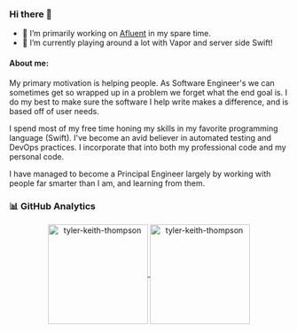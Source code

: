 ### Hi there 👋
- 🔭 I’m primarily working on [Afluent](https://github.com/Tyler-Keith-Thompson/Afluent) in my spare time.
- 🌱 I’m currently playing around a lot with Vapor and server side Swift!

#### About me:
My primary motivation is helping people. As Software Engineer's we can sometimes get so wrapped up in a problem we forget what the end goal is. I do my best to make sure the software I help write makes a difference, and is based off of user needs.

I spend most of my free time honing my skills in my favorite programming language (Swift). I've become an avid believer in automated testing and DevOps practices. I incorporate that into both my professional code and my personal code.

I have managed to become a Principal Engineer largely by working with people far smarter than I am, and learning from them.

### 📊 GitHub Analytics

<p align="center">
<a href="https://github.com/tyler-keith-thompson">
  <img height="180em" align="center" src="https://github-readme-stats.vercel.app/api?username=tyler-keith-thompson&show_icons=true&locale=en&theme=dark&include_all_commits=true&count_private=true" alt="tyler-keith-thompson"/>
  <img height="180em" align="center" src="https://github-readme-stats.vercel.app/api/top-langs?username=tyler-keith-thompson&show_icons=true&locale=en&layout=compact&langs_count=8&theme=dark" alt="tyler-keith-thompson"/>
</a>
</p>
<!--
**Tyler-Keith-Thompson/Tyler-Keith-Thompson** is a ✨ _special_ ✨ repository because its `README.md` (this file) appears on your GitHub profile.

Here are some ideas to get you started:

- 🔭 I’m currently working on ...
- 🌱 I’m currently learning ...
- 👯 I’m looking to collaborate on ...
- 🤔 I’m looking for help with ...
- 💬 Ask me about ...
- 📫 How to reach me: ...
- 😄 Pronouns: ...
- ⚡ Fun fact: ...
-->
